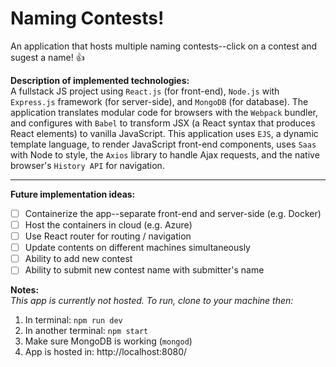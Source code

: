 # Naming Contests!

An application that hosts multiple naming contests--click on a contest and sugest a name! :thumbsup:

**Description of implemented technologies:**  
A fullstack JS project using `React.js` (for front-end), `Node.js` with `Express.js` framework (for server-side), and `MongoDB` (for database). The application translates modular code for browsers with the `Webpack` bundler, and configures with `Babel` to transform JSX (a React syntax that produces React elements) to vanilla JavaScript. This application uses `EJS`, a dynamic template language, to render JavaScript front-end components, uses `Saas` with Node to style, the `Axios` library to handle Ajax requests, and the native browser's `History API` for navigation.

----

**Future implementation ideas:**
- [ ] Containerize the app--separate front-end and server-side (e.g. Docker)
- [ ] Host the containers in cloud (e.g. Azure)
- [ ] Use React router for routing / navigation
- [ ] Update contents on different machines simultaneously
- [ ] Ability to add new contest
- [ ] Ability to submit new contest name with submitter's name

**Notes:**  
_This app is currently not hosted. To run, clone to your machine then:_  
1. In terminal: `npm run dev`
2. In another terminal: `npm start`
3. Make sure MongoDB is working (`mongod`)
4. App is hosted in: http://localhost:8080/
